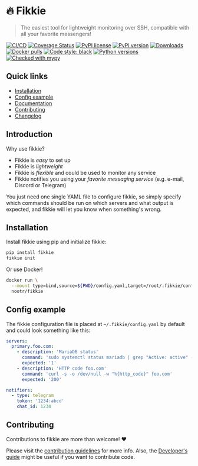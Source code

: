 # 🔥 Fikkie

> The easiest tool for lightweight monitoring over SSH, compatible with all your
> favorite messengers!

[![CI/CD](https://github.com/nootr/fikkie/actions/workflows/main.yml/badge.svg)](https://github.com/nootr/fikkie/actions)
[![Coverage Status](https://coveralls.io/repos/github/nootr/fikkie/badge.svg?branch=main)](https://coveralls.io/github/nootr/fikkie?branch=main)
[![PyPI license](https://img.shields.io/pypi/l/fikkie.svg)](https://github.com/nootr/fikkie/blob/main/LICENSE.md)
[![PyPi version](https://badgen.net/pypi/v/fikkie/)](https://pypi.org/project/fikkie)
[![Downloads](https://pepy.tech/badge/fikkie)](https://pepy.tech/project/fikkie)
[![Docker pulls](https://img.shields.io/docker/pulls/nootr/fikkie)](https://hub.docker.com/r/nootr/fikkie)
[![Code style: black](https://img.shields.io/badge/code%20style-black-000000.svg)](https://github.com/psf/black)
[![Python versions](https://img.shields.io/badge/Python-3.7+-blue.svg)](https://pypi.python.org/pypi/fikkie/)
[![Checked with mypy](http://www.mypy-lang.org/static/mypy_badge.svg)](http://mypy-lang.org/)


## Quick links

* [Installation](#installation)
* [Config example](#config-example)
* [Documentation](https://nootr.github.io/fikkie/)
* [Contributing](#contributing)
* [Changelog](https://github.com/nootr/fikkie/blob/main/CHANGELOG.md)


## Introduction

Why use fikkie?

* Fikkie is *easy* to set up
* Fikkie is *lightweight*
* Fikkie is *flexible* and could be used to monitor any service
* Fikkie notifies you using your *favorite messaging service* (e.g. e-mail, Discord or
Telegram)

You just need one single YAML file to configure fikkie, so simply specify which commands
should be run on which servers and what output is expected, and fikkie will let you know
when something's wrong.


## Installation

Install fikkie using pip and initialize fikkie:

```bash
pip install fikkie
fikkie init
```

Or use Docker!

```bash
docker run \
  --mount type=bind,source=${PWD}/config.yaml,target=/root/.fikkie/config.yaml \
  nootr/fikkie
```


## Config example

The fikkie configuration file is placed at `~/.fikkie/config.yaml` by default
and could look something like this:

```yaml
servers:
  primary.foo.com:
    - description: 'MariaDB status'
      command: 'sudo systemctl status mariadb | grep "Active: active" -c'
      expected: '1'
    - description: 'HTTP code foo.com'
      command: 'curl -s -o /dev/null -w "%{http_code}" foo.com'
      expected: '200'

notifiers:
  - type: telegram
    token: '1234:abcd'
    chat_id: 1234
```


## Contributing

Contributions to fikkie are more than welcome! :heart:

Please visit the
[contribution guidelines](https://github.com/nootr/fikkie/blob/main/CONTRIBUTING.md)
for more info. Also, the [Developer's guide](https://nootr.github.io/fikkie/development)
might be useful if you want to contribute code.
